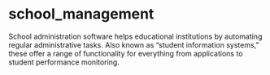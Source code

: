 # school_management

School administration software helps educational institutions by automating regular administrative tasks. Also known as “student information systems,” these offer a range of functionality for everything from applications to student performance monitoring.


